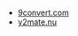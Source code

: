 * [9convert.com](https://9convert.com/en429/youtube-to-mp4)
* [y2mate.nu](https://y2mate.nu/en-qnAO/)
